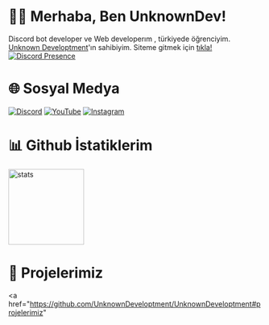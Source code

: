 # 👋🏻 Merhaba, Ben UnknownDev!
Discord bot developer ve Web developerım , türkiyede öğrenciyim. <a href="https://github.com/UnknownDeveloptment/" rel="nofollow">Unknown Developtment</a>'ın sahibiyim. Siteme gitmek için <a href="https://info.hamzawasnotfound.tk/" rel="nofollow">tıkla!</a>
[![Discord Presence](https://lanyard.cnrad.dev/api/997469846725984266)](https://discord.com/users/997469846725984266)

# 🌐 Sosyal Medya
 [![Discord](https://img.shields.io/badge/AnimeLoverEren1244%20-323330.svg?&style=for-the-badge&logo=discord&logoColor=white)](https://discordapp.com/users/997469846725984266) [![YouTube](https://img.shields.io/badge/Unknown-Developtment%20-323330.svg?&style=for-the-badge&logo=youtube&logoColor=ff0000)](https://youtube.com/channel/UCAFsFS2g8ZsHe6OkSalkt9Q) [![Instagram](https://img.shields.io/badge/hamzawasnotfound%20-323330.svg?&style=for-the-badge&logo=instagram&logoColor=FA3A88)](https://instagram.com/hamzawasnotfound)

# 📊 Github İstatiklerim
<a href="https://github.com/UnknownDeveloptment"><img src="https://github-readme-stats.vercel.app/api?username=UnknownDeveloptment&show_icons=true&theme=react" width="%100" height="150px" alt="stats"/></a>

# 📀 Projelerimiz
<a href="https://github.com/UnknownDeveloptment/UnknownDeveloptment#projelerimiz"
